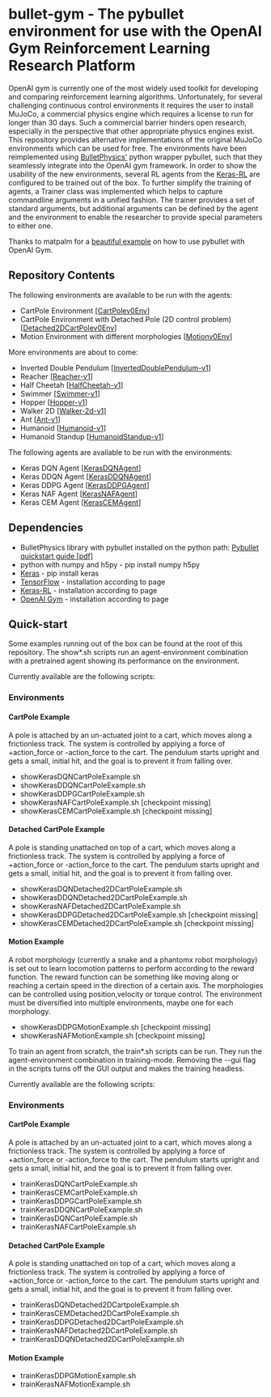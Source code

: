 # bullet-gym - The pybullet environment for use with the OpenAI Gym Reinforcement Learning Research Platform

OpenAI gym is currently one of the most widely used toolkit for developing and comparing reinforcement learning algorithms. Unfortunately, for several challenging continuous control environments it requires the user to install MuJoCo, a commercial physics engine which requires a license to run for longer than 30 days. Such a commercial barrier hinders open research, especially in the perspective that other appropriate physics engines exist. This repository provides alternative implementations of the original MuJoCo environments which can be used for free. The environments have been reimplemented using [BulletPhysics'](https://github.com/bulletphysics/bullet3) python wrapper pybullet, such that they seamlessly integrate into the OpenAI gym framework. In order to show the usability of the new environments, several RL agents from the [Keras-RL](https://github.com/matthiasplappert/keras-rl/wiki/Agent-Overview) are configured to be trained out of the box. To further simplify the training of agents, a Trainer class was implemented which helps to capture commandline arguments in a unified fashion. The trainer provides a set of standard arguments, but additional arguments can be defined by the agent and the environment to enable the researcher to provide special parameters to either one.

Thanks to matpalm for a [beautiful example](https://github.com/benelot/cartpoleplusplus) on how to use pybullet with OpenAI Gym.

## Repository Contents

The following environments are available to be run with the agents:
- CartPole Environment [[CartPolev0Env](https://github.com/benelot/bullet-gym/blob/master/envs/CartPolev0Env.py)]
- CartPole Environment with Detached Pole (2D control problem) [[Detached2DCartPolev0Env](https://github.com/benelot/bullet-gym/blob/master/envs/Detached2DCartPolev0Env.py)]
- Motion Environment with different morphologies [[Motionv0Env](https://github.com/benelot/bullet-gym/blob/master/envs/Motionv0Env.py)]

More environments are about to come:
- Inverted Double Pendulum [[InvertedDoublePendulum-v1](https://gym.openai.com/envs/InvertedDoublePendulum-v1)]
- Reacher [[Reacher-v1](https://gym.openai.com/envs/Reacher-v1)]
- Half Cheetah [[HalfCheetah-v1](https://gym.openai.com/envs/HalfCheetah-v1)]
- Swimmer [[Swimmer-v1](https://gym.openai.com/envs/Swimmer-v1)]
- Hopper [[Hopper-v1](https://gym.openai.com/envs/Hopper-v1)]
- Walker 2D [[Walker-2d-v1](https://gym.openai.com/envs/Walker2d-v1)]
- Ant [[Ant-v1](https://gym.openai.com/envs/Ant-v1)]
- Humanoid [[Humanoid-v1](https://gym.openai.com/envs/Humanoid-v1)]
- Humanoid Standup [[HumanoidStandup-v1](https://gym.openai.com/envs/HumanoidStandup-v1)]

The following agents are available to be run with the environments:
- Keras DQN Agent [[KerasDQNAgent](https://github.com/benelot/bullet-gym/blob/master/agents/KerasDQNAgent.py)]
- Keras DDQN Agent [[KerasDDQNAgent](https://github.com/benelot/bullet-gym/blob/master/agents/KerasDDQNAgent.py)]
- Keras DDPG Agent [[KerasDDPGAgent](https://github.com/benelot/bullet-gym/blob/master/agents/KerasDDPGAgent.py)]
- Keras NAF Agent [[KerasNAFAgent](https://github.com/benelot/bullet-gym/blob/master/agents/KerasNAFAgent.py)]
- Keras CEM Agent [[KerasCEMAgent](https://github.com/benelot/bullet-gym/blob/master/agents/KerasCEMAgent.py)]

## Dependencies

- BulletPhysics library with pybullet installed on the python path: [Pybullet quickstart guide [pdf]](https://github.com/bulletphysics/bullet3/blob/master/docs/pybullet_quickstartguide.pdf)
- python with numpy and h5py - pip install numpy h5py
- [Keras](https://keras.io/) - pip install keras
- [TensorFlow](https://www.tensorflow.org/) - installation according to page
- [Keras-RL](https://github.com/matthiasplappert/keras-rl) - installation according to page
- [OpenAI Gym](https://github.com/openai/gym) - installation according to page

## Quick-start

Some examples running out of the box can be found at the root of this repository. The show*.sh scripts run an agent-environment combination with a pretrained agent showing its performance on the environment.

Currently available are the following scripts:

### Environments

#### CartPole Example
A pole is attached by an un-actuated joint to a cart, which moves along a frictionless track. The system is controlled by applying a force of +action_force or -action_force to the cart. The pendulum starts upright and gets a small, initial hit, and the goal is to prevent it from falling over. 
- showKerasDQNCartPoleExample.sh
- showKerasDDQNCartPoleExample.sh 
- showKerasDDPGCartPoleExample.sh
- showKerasNAFCartPoleExample.sh [checkpoint missing]
- showKerasCEMCartPoleExample.sh [checkpoint missing]

#### Detached CartPole Example
A pole is standing unattached on top of a cart, which moves along a frictionless track. The system is controlled by applying a force of +action_force or -action_force to the cart. The pendulum starts upright and gets a small, initial hit, and the goal is to prevent it from falling over.
- showKerasDQNDetached2DCartPoleExample.sh
- showKerasDDQNDetached2DCartPoleExample.sh
- showKerasNAFDetached2DCartPoleExample.sh
- showKerasDDPGDetached2DCartPoleExample.sh [checkpoint missing]
- showKerasCEMDetached2DCartPoleExample.sh [checkpoint missing]

#### Motion Example
A robot morphology (currently a snake and a phantomx robot morphology) is set out to learn locomotion patterns to perform according to the reward function. The reward function can be something like moving along or reaching a certain speed in the direction of a certain axis. The morphologies can be controlled using position,velocity or torque control. The environment must be diversified into multiple environments, maybe one for each morphology.
- showKerasDDPGMotionExample.sh [checkpoint missing]
- showKerasNAFMotionExample.sh [checkpoint missing]

To train an agent from scratch, the train*.sh scripts can be run. They run the agent-environment combination in training-mode. Removing the --gui flag in the scripts turns off the GUI output and makes the training headless.

Currently available are the following scripts:

### Environments

#### CartPole Example
A pole is attached by an un-actuated joint to a cart, which moves along a frictionless track. The system is controlled by applying a force of +action_force or -action_force to the cart. The pendulum starts upright and gets a small, initial hit, and the goal is to prevent it from falling over. 
- trainKerasDQNCartPoleExample.sh
- trainKerasCEMCartPoleExample.sh
- trainKerasDDPGCartPoleExample.sh
- trainKerasDDQNCartPoleExample.sh
- trainKerasDQNCartPoleExample.sh
- trainKerasNAFCartPoleExample.sh

#### Detached CartPole Example
A pole is standing unattached on top of a cart, which moves along a frictionless track. The system is controlled by applying a force of +action_force or -action_force to the cart. The pendulum starts upright and gets a small, initial hit, and the goal is to prevent it from falling over.
- trainKerasDQNDetached2DCartpoleExample.sh
- trainKerasCEMDetached2DCartPoleExample.sh
- trainKerasDDPGDetached2DCartPoleExample.sh
- trainKerasNAFDetached2DCartPoleExample.sh
- trainKerasDDQNDetached2DCartPoleExample.sh

#### Motion Example
- trainKerasDDPGMotionExample.sh
- trainKerasNAFMotionExample.sh
